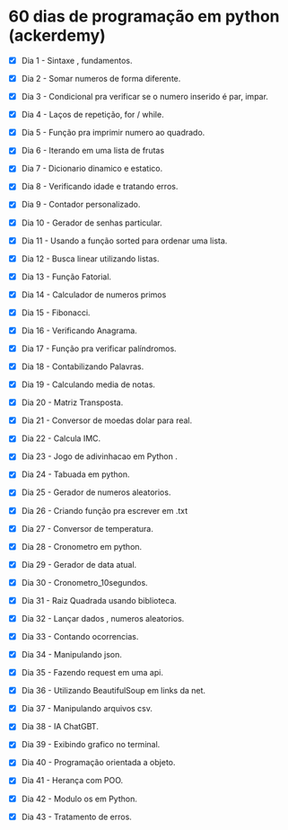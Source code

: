 # 60 dias de programação em python (ackerdemy)
 - [x] Dia 1 - Sintaxe , fundamentos.
 - [x] Dia 2 - Somar numeros de forma diferente.
 - [x] Dia 3 - Condicional pra verificar se o numero inserido é par, impar.
 - [x] Dia 4 - Laços de repetição, for / while.
 - [x] Dia 5 - Função pra imprimir numero ao quadrado.
 - [x] Dia 6 - Iterando em uma lista de frutas
 - [x] Dia 7 - Dicionario dinamico e estatico.
 - [x] Dia 8 - Verificando idade e tratando erros.
 - [x] Dia 9 - Contador personalizado.
 - [x] Dia 10 - Gerador de senhas particular.
 - [x] Dia 11 - Usando a função sorted para ordenar uma lista.
 - [x] Dia 12 - Busca linear utilizando listas.
 - [x] Dia 13 - Função Fatorial.
 - [x] Dia 14 - Calculador de numeros primos
 - [x] Dia 15 - Fibonacci.
 - [x] Dia 16 - Verificando Anagrama.
 - [x] Dia 17 - Função pra verificar palíndromos.
 - [x] Dia 18 - Contabilizando Palavras.
 - [x] Dia 19 - Calculando media de notas.
 - [x] Dia 20 - Matriz Transposta.
 - [x] Dia 21 - Conversor de moedas dolar para real.
 - [x] Dia 22 - Calcula IMC.
 - [x] Dia 23 - Jogo de adivinhacao em Python  . 
 - [x] Dia 24 - Tabuada em python.
 - [x] Dia 25 - Gerador de numeros aleatorios.
 - [x] Dia 26 - Criando função pra escrever em .txt
 - [x] Dia 27 - Conversor de temperatura.
 - [x] Dia 28 - Cronometro em python.
 - [x] Dia 29 - Gerador de data atual.
 - [x] Dia 30 - Cronometro_10segundos.
 - [x] Dia 31 - Raiz Quadrada usando biblioteca.
 - [x] Dia 32 - Lançar dados , numeros aleatorios.
 - [x] Dia 33 - Contando ocorrencias.
 - [x] Dia 34 - Manipulando json.
 - [x] Dia 35 - Fazendo request em uma api.
 - [x] Dia 36 - Utilizando BeautifulSoup em links da net.
 - [x] Dia 37 - Manipulando arquivos csv.
 - [x] Dia 38 - IA ChatGBT.
 - [x] Dia 39 - Exibindo grafico no terminal.
 - [x] Dia 40 - Programação orientada a objeto.
 - [x] Dia 41 - Herança com POO.
 - [x] Dia 42 - Modulo os em Python.
 - [x] Dia 43 - Tratamento de erros.
 



